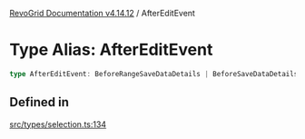 [RevoGrid Documentation v4.14.12](README.md) / AfterEditEvent

# Type Alias: AfterEditEvent

```ts
type AfterEditEvent: BeforeRangeSaveDataDetails | BeforeSaveDataDetails;
```

## Defined in

[src/types/selection.ts:134](https://github.com/revolist/revogrid/blob/ee1081dbd910f211c490863a4b642535e5dce01e/src/types/selection.ts#L134)

